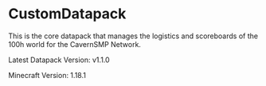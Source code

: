 # CustomDatapack

This is the core datapack that manages the logistics and scoreboards of the 100h world for the CavernSMP Network.

Latest Datapack Version: v1.1.0

Minecraft Version: 1.18.1